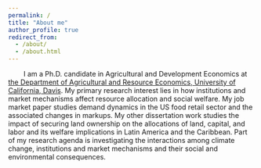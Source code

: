 ```yaml
---
permalink: /
title: "About me"
author_profile: true
redirect_from: 
  - /about/
  - /about.html
---
```


&nbsp; &nbsp; &nbsp; &nbsp; I am a Ph.D. candidate in Agricultural and Development Economics at [the Department of Agricultural and Resource Economics, University of California, Davis](https://are.ucdavis.edu/people/grad-students/phd/tengda-gong/). My primary research interest lies in how institutions and market mechanisms affect resource allocation and social welfare. My job market paper studies demand dynamics in the US food retail sector and the associated changes in markups. My other dissertation work studies the impact of securing land ownership on the allocations of land, capital, and labor and its welfare implications in Latin America and the Caribbean. Part of my research agenda is investigating the interactions among climate change, institutions and market mechanisms and their social and environmental consequences.
<br>

